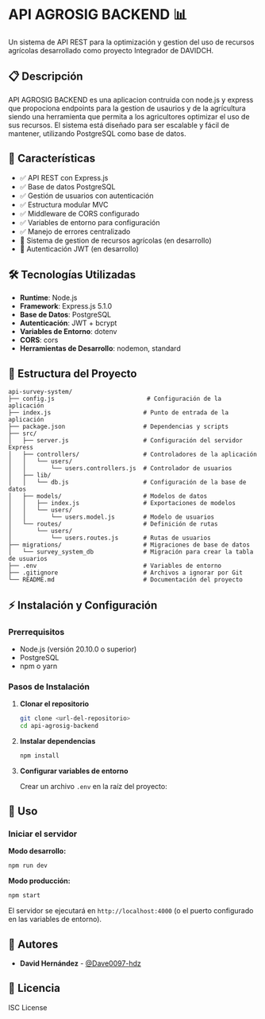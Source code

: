 # API AGROSIG BACKEND 📊

Un sistema de API REST para la optimización y gestion del uso de recursos agrícolas desarrollado como proyecto Integrador de DAVIDCH.

## 📋 Descripción

API AGROSIG BACKEND es una aplicacion contruida con node.js y express que propociona endpoints para la gestion de usaurios y de la agrícultura siendo una herramienta que permita a los agricultores optimizar el uso de sus recursos. El sistema está diseñado para ser escalable y fácil de mantener, utilizando PostgreSQL como base de datos.

## 🚀 Características

- ✅ API REST con Express.js
- ✅ Base de datos PostgreSQL
- ✅ Gestión de usuarios con autenticación
- ✅ Estructura modular MVC
- ✅ Middleware de CORS configurado
- ✅ Variables de entorno para configuración
- ✅ Manejo de errores centralizado
- 🔄 Sistema de gestion de recursos agrícolas (en desarrollo)
- 🔄 Autenticación JWT (en desarrollo)

## 🛠️ Tecnologías Utilizadas

- **Runtime**: Node.js
- **Framework**: Express.js 5.1.0
- **Base de Datos**: PostgreSQL
- **Autenticación**: JWT + bcrypt
- **Variables de Entorno**: dotenv
- **CORS**: cors
- **Herramientas de Desarrollo**: nodemon, standard

## 📁 Estructura del Proyecto

```
api-survey-system/
├── config.js                          # Configuración de la aplicación
├── index.js                          # Punto de entrada de la aplicación
├── package.json                      # Dependencias y scripts
├── src/
│   ├── server.js                     # Configuración del servidor Express
│   ├── controllers/                  # Controladores de la aplicación
│   │   └── users/
│   │       └── users.controllers.js  # Controlador de usuarios
│   ├── lib/
│   │   └── db.js                     # Configuración de la base de datos
│   ├── models/                       # Modelos de datos
│   │   ├── index.js                  # Exportaciones de modelos
│   │   └── users/
│   │       └── users.model.js        # Modelo de usuarios
│   └── routes/                       # Definición de rutas
│       └── users/
│           └── users.routes.js       # Rutas de usuarios
├── migrations/                       # Migraciones de base de datos
│   └── survey_system_db              # Migración para crear la tabla de usuarios
├── .env                              # Variables de entorno
├── .gitignore                        # Archivos a ignorar por Git
└── README.md                         # Documentación del proyecto
```

## ⚡ Instalación y Configuración

### Prerrequisitos

- Node.js (versión 20.10.0 o superior)
- PostgreSQL
- npm o yarn

### Pasos de Instalación

1. **Clonar el repositorio**

   ```bash
   git clone <url-del-repositorio>
   cd api-agrosig-backend
   ```

2. **Instalar dependencias**

   ```bash
   npm install
   ```

3. **Configurar variables de entorno**

   Crear un archivo `.env` en la raíz del proyecto:

## 🚀 Uso

### Iniciar el servidor

**Modo desarrollo:**

```bash
npm run dev
```

**Modo producción:**

```bash
npm start
```

El servidor se ejecutará en `http://localhost:4000` (o el puerto configurado en las variables de entorno).

## 👥 Autores
- **David Hernández** - [@Dave0097-hdz](https://github.com/Dave0097-hdz)

## 📄 Licencia

ISC License
